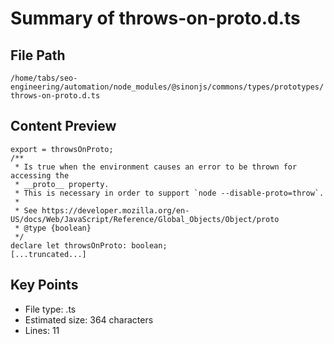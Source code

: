 # Summary of throws-on-proto.d.ts
  
## File Path
`/home/tabs/seo-engineering/automation/node_modules/@sinonjs/commons/types/prototypes/throws-on-proto.d.ts`

## Content Preview
```
export = throwsOnProto;
/**
 * Is true when the environment causes an error to be thrown for accessing the
 * __proto__ property.
 * This is necessary in order to support `node --disable-proto=throw`.
 *
 * See https://developer.mozilla.org/en-US/docs/Web/JavaScript/Reference/Global_Objects/Object/proto
 * @type {boolean}
 */
declare let throwsOnProto: boolean;
[...truncated...]
```

## Key Points
- File type: .ts
- Estimated size: 364 characters
- Lines: 11

